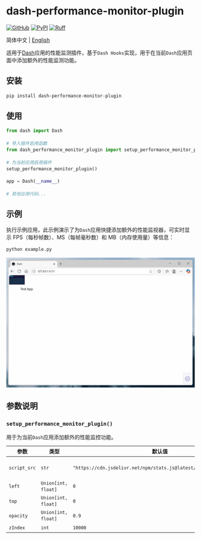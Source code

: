 # dash-performance-monitor-plugin

[![GitHub](https://shields.io/badge/license-MIT-informational)](https://github.com/CNFeffery/dash-performance-monitor-plugin/blob/main/LICENSE)
[![PyPI](https://img.shields.io/pypi/v/dash-performance-monitor-plugin.svg?color=dark-green)](https://pypi.org/project/dash-performance-monitor-plugin/)
[![Ruff](https://img.shields.io/endpoint?url=https://raw.githubusercontent.com/astral-sh/ruff/main/assets/badge/v2.json)](https://github.com/astral-sh/ruff)

简体中文 | [English](./README.md)

适用于[Dash](https://github.com/plotly/dash)应用的性能监测插件，基于`Dash Hooks`实现，用于在当前`Dash`应用页面中添加额外的性能监测功能。

## 安装

```bash
pip install dash-performance-monitor-plugin
```

## 使用

```python
from dash import Dash

# 导入插件启用函数
from dash_performance_monitor_plugin import setup_performance_monitor_plugin

# 为当前应用启用插件
setup_performance_monitor_plugin()

app = Dash(__name__)

# 其他应用代码...
```

## 示例

执行示例应用，此示例演示了为`Dash`应用快捷添加额外的性能监视器，可实时显示 FPS（每秒帧数）、MS（每帧毫秒数）和 MB（内存使用量）等信息：

```bash
python example.py
```

<center><img src="./images/demo.gif" /></center>

## 参数说明

### `setup_performance_monitor_plugin()`

用于为当前`Dash`应用添加额外的性能监控功能。

| 参数         | 类型                | 默认值                                                              | 描述                                                                                                                                                                                  |
| ------------ | ------------------- | ------------------------------------------------------------------- | ------------------------------------------------------------------------------------------------------------------------------------------------------------------------------------- |
| `script_src` | `str`               | `"https://cdn.jsdelivr.net/npm/stats.js@latest/build/stats.min.js"` | 依赖的 stats.js 静态资源地址，常见的可用资源地址有：`https://unpkg.com/stats.js@latest/build/stats.min.js`, `https://registry.npmmirror.com/stats.js/latest/files/build/stats.min.js` |
| `left`       | `Union[int, float]` | `0`                                                                 | 监视器面板左侧像素位置                                                                                                                                                                |
| `top`        | `Union[int, float]` | `0`                                                                 | 监视器面板顶部像素位置                                                                                                                                                                |
| `opacity`    | `Union[int, float]` | `0.9`                                                               | 监视器面板的不透明度（0-1）                                                                                                                                                           |
| `zIndex`     | `int`               | `10000`                                                             | 监视器面板的 z-index 值                                                                                                                                                               |
